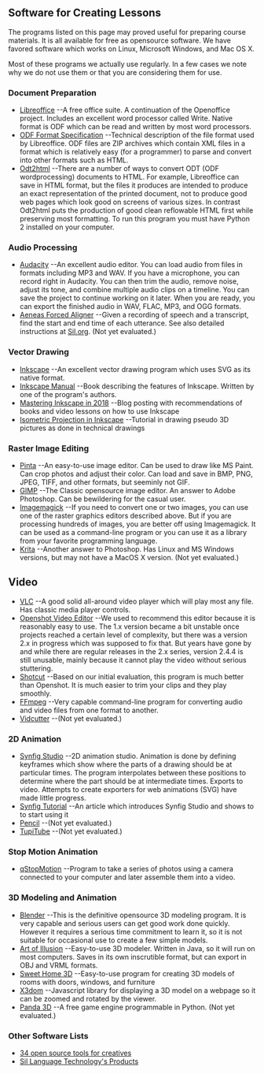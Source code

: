 ## Software for Creating Lessons

The programs listed on this page may proved useful for preparing course
materials. It is all available for free as opensource software. We have
favored software which works on Linux, Microsoft Windows, and Mac OS X.

Most of these programs we actually use regularly. In a few cases we
note why we do not use them or that you are considering them for use.

### Document Preparation
* [Libreoffice](https://www.libreoffice.org/)
	--A free office suite. A continuation of the Openoffice project. Includes
	an excellent word processor called Write. Native format is ODF
	which can be read and written by most word processors.
* [ODF Format Specification](http://docs.oasis-open.org/office/v1.2/cs01/OpenDocument-v1.2-cs01.html)
	--Technical description of the file format used by Libreoffice. ODF files
	are ZIP archives which contain XML files in a format which is relatively
	easy (for a programmer) to parse and convert into other formats such
	as HTML.
* [Odt2html](https://github.com/david672orford/odt2html)
	--There are a number of ways to convert ODT (ODF wordprocessing) documents to
	HTML. For example, Libreoffice can save in HTML format, but the files it
	produces are intended to produce an exact representation of the printed
	document, not to produce good web pages which look good on screens
	of various sizes. In contrast Odt2html puts the production of good clean
	reflowable HTML first while preserving most formatting. To run this
	program you must have Python 2 installed on your computer.

### Audio Processing
* [Audacity](https://www.audacityteam.org/)
	--An excellent audio editor. You can load audio from files in formats
	including MP3 and WAV. If you have a microphone, you can record right
	in Audacity. You can then trim the audio, remove noise, adjust its tone,
	and combine multiple audio clips on a timeline. You can save the project
	to continue working on it later. When you are ready, you can export
	the finished audio in WAV, FLAC, MP3, and OGG formats.
* [Aeneas Forced Aligner](https://github.com/readbeyond/aeneas)
	--Given a recording of speech and a transcript, find the start and end
	time of each utterance. See also detailed instructions at
	[Sil.org](http://software.sil.org/downloads/r/readingappbuilder/Reading-App-Builder-07-Using-aeneas-for-Audio-Text-Synchronization.pdf).
	(Not yet evaluated.)

### Vector Drawing
* [Inkscape](https://inkscape.org/)
	--An excellent vector drawing program which uses SVG as its native format.
* [Inkscape Manual](http://tavmjong.free.fr/INKSCAPE/MANUAL/html/)
	--Book describing the features of Inkscape. Written by one of the
	program's authors.
* [Mastering Inkscape in 2018](http://libregraphicsworld.org/blog/entry/mastering-inkscape-in-2018)
	--Blog posting with recommendations of books and video lessons on how
	to use Inkscape
* [Isometric Projection in Inkscape](http://ahninniah.blogspot.com/2013/04/isometric-projection-in-inkscape.html)
	--Tutorial in drawing pseudo 3D pictures as done in technical drawings

### Raster Image Editing
* [Pinta](https://pinta-project.com)
	--An easy-to-use image editor. Can be used to draw like MS Paint. Can crop photos
	and adjust their color. Can load and save in BMP, PNG, JPEG, TIFF, and other
	formats, but seeminly not GIF.
* [GIMP](https://www.gimp.org/)
	--The Classic opensource image editor. An answer to Adobe Photoshop. Can be
	bewildering for the casual user.
* [Imagemagick](https://www.imagemagick.org)
	--If you need to convert one or two images, you can use one of the raster
	graphics editors described above. But if you are processing hundreds
	of images, you are better off using Imagemagick. It can be used as a
	command-line program or you can use it as a library from your favorite
	programming language.
* [Krita](https://krita.org)
	--Another answer to Photoshop. Has Linux and MS Windows versions, but may
	not have a MacOS X version.
	(Not yet evaluated.)

## Video 
* [VLC](https://www.videolan.org)
	--A good solid all-around video player which will play most any file.
	Has classic media player controls.
* [Openshot Video Editor](https://www.openshot.org)
	--We used to recommend this editor because it is reasonably easy to use.
	The 1.x version became a bit unstable once projects reached a certain
	level of complexity, but there was a version 2.x in progress which was
	supposed to fix that. But years have gone by and while there are
	regular releases in the 2.x series, version 2.4.4 is still unusable,
	mainly because it cannot play the video without serious stuttering.
* [Shotcut](https://www.shotcut.org)
	--Based on our initial evaluation, this program is much better than
	Openshot. It is much easier to trim your clips and they play smoothly.
* [FFmpeg](https://www.ffmpeg.org)
	--Very capable command-line program for converting audio and video files
	from one format to another.
* [Vidcutter](https://github.com/ozmartian/vidcutter)
	--(Not yet evaluated.)

### 2D Animation
* [Synfig Studio](https://www.synfig.org)
	--2D animation studio. Animation is done by defining keyframes which
	show where the parts of a drawing should be at particular times. The
	program interpolates between these positions to determine where the part
	should be at intermediate times. Exports to video. Attempts to create
	exporters for web animations (SVG) have made little progress.
* [Synfig Tutorial](https://opensource.com/article/16/12/synfig-studio-animation-software-tutorial)
	--An article which introduces Synfig Studio and shows to to start using it
* [Pencil](https://www.pencil2d.org)
	--(Not yet evaluated.)
* [TupiTube](http://www.tupitube.com/)
	--(Not yet evaluated.)

### Stop Motion Animation
* [qStopMotion](http://www.qstopmotion.org)
	--Program to take a series of photos using a camera connected to your
	computer and later assemble them into a video.

### 3D Modeling and Animation
* [Blender](https://www.blender.org)
	--This is the definitive opensource 3D modeling program. It is very capable
	and serious users can get good work done quickly. However it requires a serious
	time commitment to learn it, so it is not suitable for occasional use to create
	a few simple models.
* [Art of Illusion](http://www.artofillusion.org)
	--Easy-to-use 3D modeler. Written in Java, so it will run on most computers.
	Saves in its own inscrutible format, but can export in OBJ and VRML formats.
* [Sweet Home 3D](http://www.sweethome3d.com)
	--Easy-to-use program for creating 3D models of rooms with doors, windows, and furniture
* [X3dom](https://www.x3dom.org/)
	--Javascript library for displaying a 3D model on a webpage so it can be
	zoomed and rotated by the viewer.
* [Panda 3D](https://www.panda3d.org)
	--A free game engine programmable in Python.
	(Not yet evaluated.)

### Other Software Lists
* [34 open source tools for creatives](https://opensource.com/article/16/12/yearbook-top-open-source-creative-tools-2016)
* [Sil Language Technology's Products](http://software.sil.org/products/)


